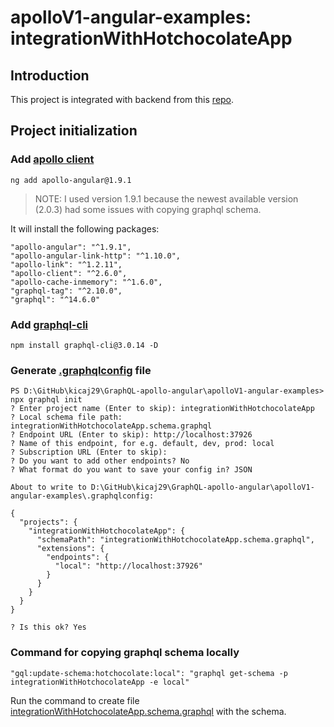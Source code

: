 # apolloV1-angular-examples: integrationWithHotchocolateApp

## Introduction
This project is integrated with backend from this [repo](https://github.com/kicaj29/GraphQL-hotchocolate).

## Project initialization

### Add [apollo client](https://www.apollographql.com/docs/angular/basics/setup/)
```
ng add apollo-angular@1.9.1
```

>NOTE: I used version 1.9.1 because the newest available version (2.0.3) had some issues with copying graphql schema.

It will install the following packages:
```
"apollo-angular": "^1.9.1",
"apollo-angular-link-http": "^1.10.0",
"apollo-link": "^1.2.11",
"apollo-client": "^2.6.0",
"apollo-cache-inmemory": "^1.6.0",
"graphql-tag": "^2.10.0",
"graphql": "^14.6.0"
```

### Add [graphql-cli](https://github.com/Urigo/graphql-cli/tree/v3.0.14)
```
npm install graphql-cli@3.0.14 -D
```

### Generate [.graphqlconfig](./.graphqlconfig) file
```
PS D:\GitHub\kicaj29\GraphQL-apollo-angular\apolloV1-angular-examples> npx graphql init
? Enter project name (Enter to skip): integrationWithHotchocolateApp
? Local schema file path: integrationWithHotchocolateApp.schema.graphql
? Endpoint URL (Enter to skip): http://localhost:37926
? Name of this endpoint, for e.g. default, dev, prod: local
? Subscription URL (Enter to skip):
? Do you want to add other endpoints? No
? What format do you want to save your config in? JSON

About to write to D:\GitHub\kicaj29\GraphQL-apollo-angular\apolloV1-angular-examples\.graphqlconfig:

{
  "projects": {
    "integrationWithHotchocolateApp": {
      "schemaPath": "integrationWithHotchocolateApp.schema.graphql",
      "extensions": {
        "endpoints": {
          "local": "http://localhost:37926"
        }
      }
    }
  }
}

? Is this ok? Yes
```

### Command for copying graphql schema locally
```
"gql:update-schema:hotchocolate:local": "graphql get-schema -p integrationWithHotchocolateApp -e local"
```
Run the command to create file [integrationWithHotchocolateApp.schema.graphql](./apolloV1-angular-examples/integrationWithHotchocolateApp.schema.graphql) with the schema.

